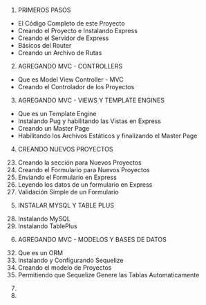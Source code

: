 1) PRIMEROS PASOS
- El Código Completo de este Proyecto
- Creando el Proyecto e Instalando Express
- Creando el Servidor de Express
- Básicos del Router
- Creando un Archivo de Rutas

2) AGREGANDO MVC - CONTROLLERS
- Que es Model View Controller - MVC
- Creando el Controlador de los Proyectos

3) AGREGANDO MVC - VIEWS Y TEMPLATE ENGINES
- Que es un Template Engine
- Instalando Pug y habilitando las Vistas en Express
- Creando un Master Page
- Habilitando los Archivos Estáticos y finalizando el Master Page

4) CREANDO NUEVOS PROYECTOS
23. Creando la sección para Nuevos Proyectos
24. Creando el Formulario para Nuevos Proyectos
25. Enviando el Formulario en Express
26. Leyendo los datos de un formulario en Express
27. Validación Simple de un Formulario

5) INSTALAR MYSQL Y TABLE PLUS
28. Instalando MySQL
29. Instalando TablePlus

6) AGREGANDO MVC - MODELOS Y BASES DE DATOS
32. Que es un ORM
33. Instalando y Configurando Sequelize
34. Creando el modelo de Proyectos
35. Permitiendo que Sequelize Genere las Tablas Automaticamente

7)

2)

